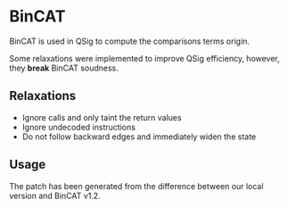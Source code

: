 # BinCAT

BinCAT is used in QSig to compute the comparisons terms origin.

Some relaxations were implemented to improve QSig efficiency, however, they **break** BinCAT soudness.

## Relaxations

* Ignore calls and only taint the return values
* Ignore undecoded instructions
* Do not follow backward edges and immediately widen the state

## Usage

The patch has been generated from the difference between our local version and BinCAT v1.2.
